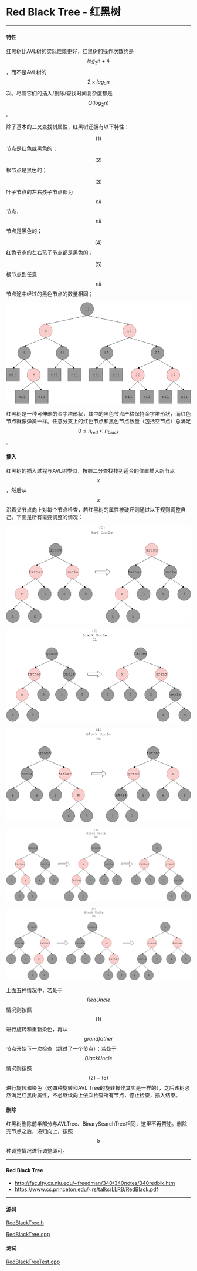 <script type="text/javascript" src="https://cdnjs.cloudflare.com/ajax/libs/mathjax/2.7.1/MathJax.js?config=TeX-AMS-MML_HTMLorMML"></script>

# Red Black Tree - 红黑树

--------

#### 特性

红黑树比AVL树的实际性能更好，红黑树的操作次数约是$$ log_2 n + 4 $$，而不是AVL树的$$ 2 \times log_2 n $$次。尽管它们的插入/删除/查找时间复杂度都是$$ O(log_2 n) $$。

除了基本的二叉查找树属性，红黑树还拥有以下特性：

$$ (1) $$ 节点是红色或黑色的；

$$ (2) $$ 根节点是黑色的；

$$ (3) $$ 叶子节点的左右孩子节点都为$$ nil $$节点，$$ nil $$节点是黑色的；

$$ (4) $$ 红色节点的左右孩子节点都是黑色的；

$$ (5) $$ 根节点到任意$$ nil $$节点途中经过的黑色节点的数量相同；

![RedBlackTree1.png](../res/RedBlackTree1.png)

红黑树是一种可伸缩的金字塔形状，其中的黑色节点严格保持金字塔形状，而红色节点就像弹簧一样。任意分支上的红色节点和黑色节点数量（包括空节点）总满足$$ 0 \leq n_{red} \lt n_{black} $$。

#### 插入

红黑树的插入过程与AVL树类似，按照二分查找找到适合的位置插入新节点$$ x $$，然后从$$ x $$沿着父节点向上对每个节点检查，若红黑树的属性被破坏则通过以下规则调整自己。下面是所有需要调整的情况：

![RedBlackTree2.png](../res/RedBlackTree2.png)

![RedBlackTree3.png](../res/RedBlackTree3.png)

![RedBlackTree5.png](../res/RedBlackTree5.png)

![RedBlackTree4.png](../res/RedBlackTree4.png)

![RedBlackTree6.png](../res/RedBlackTree6.png)

上面五种情况中，若处于$$ Red Uncle $$情况则按照$$ (1) $$进行旋转和重新染色，再从$$ grandfather $$节点开始下一次检查（跳过了一个节点）；若处于$$ Black Uncle $$情况则按照$$ (2) - (5) $$进行旋转和染色（这四种旋转和AVL Tree的旋转操作其实是一样的），之后该树必然满足红黑树属性，不必继续向上依次检查所有节点，停止检查，插入结束。

#### 删除

红黑树删除前半部分与AVLTree、BinarySearchTree相同，这里不再赘述。删除完节点之后，递归向上，按照$$ 5 $$种调整情况进行调整即可。

--------

#### Red Black Tree

* http://faculty.cs.niu.edu/~freedman/340/340notes/340redblk.htm
* https://www.cs.princeton.edu/~rs/talks/LLRB/RedBlack.pdf

--------

#### 源码

[RedBlackTree.h](https://github.com/linrongbin16/Way-to-Algorithm/blob/master/src/DataStructure/RedBlackTree.h)

[RedBlackTree.cpp](https://github.com/linrongbin16/Way-to-Algorithm/blob/master/src/DataStructure/RedBlackTree.cpp)

#### 测试

[RedBlackTreeTest.cpp](https://github.com/linrongbin16/Way-to-Algorithm/blob/master/src/DataStructure/RedBlackTreeTest.cpp)
